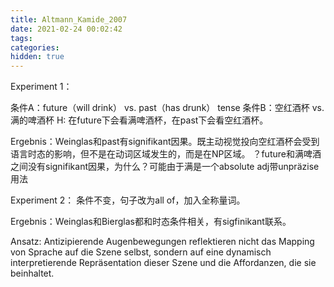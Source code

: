 ```yaml
---
title: Altmann_Kamide_2007
date: 2021-02-24 00:02:42
tags:
categories:
hidden: true
---
```

Experiment 1：

条件A：future（will drink） vs. past（has drunk） tense
条件B：空红酒杯 vs. 满的啤酒杯
H: 在future下会看满啤酒杯，在past下会看空红酒杯。

Ergebnis：Weinglas和past有signifikant因果。既主动视觉投向空红酒杯会受到语言时态的影响，但不是在动词区域发生的，而是在NP区域。
？future和满啤酒之间没有signifikant因果，为什么？可能由于满是一个absolute adj带unpräzise用法

Experiment 2：
条件不变，句子改为all of，加入全称量词。

Ergebnis：Weinglas和Bierglas都和时态条件相关，有sigfinikant联系。

Ansatz: Antizipierende Augenbewegungen reflektieren nicht das Mapping von Sprache auf die Szene selbst, sondern auf eine dynamisch interpretierende Repräsentation dieser Szene und die Affordanzen, die sie beinhaltet. 